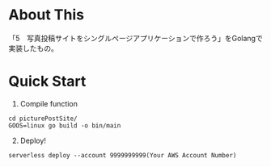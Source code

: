 # About This

「5　写真投稿サイトをシングルページアプリケーションで作ろう」をGolangで実装したもの。

# Quick Start

1. Compile function

```
cd picturePostSite/
GOOS=linux go build -o bin/main
```

2. Deploy!

```
serverless deploy --account 9999999999(Your AWS Account Number)
```
